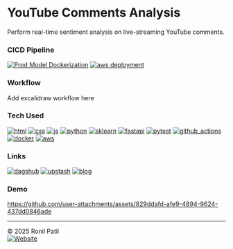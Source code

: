 YouTube Comments Analysis
==============================

Perform real-time sentiment analysis on live-streaming YouTube comments.

### CICD Pipeline
[![Prod Model Dockerization](https://github.com/ronylpatil/youtube-comment-analyzer/actions/workflows/prod_model_dockerize.yaml/badge.svg)](https://github.com/ronylpatil/youtube-comment-analyzer/actions/workflows/prod_model_dockerize.yaml)
[![aws deployment](https://github.com/ronylpatil/youtube-comment-analyzer/actions/workflows/aws_deployement.yaml/badge.svg)](https://github.com/ronylpatil/youtube-comment-analyzer/actions/workflows/aws_deployement.yaml)

### Workflow
Add excalidraw workflow here

<!-- <b>Upstash Server:</b> [Click here](https://console.upstash.com/redis) <br>
<b>DagsHub:</b> [Click here](https://dagshub.com/ronylpatil/youtube-comment-analyzer) <br>
<b>Blog: </b> [Click here](https://medium.com/towards-artificial-intelligence/supercharge-fastapi-with-redis-74f2e70e0d4f) -->

### Tech Used
[![html](https://img.shields.io/badge/html-red?style=for-the-badge)]()
[![css](https://img.shields.io/badge/css-blue?style=for-the-badge)]()
[![js](https://img.shields.io/badge/javascript-grey?style=for-the-badge&logo=javascript)]()
[![python](https://img.shields.io/badge/python-4682B4?style=for-the-badge&logo=python&logoColor=white)]()
[![sklearn](https://img.shields.io/badge/scikit%20learn-black?style=for-the-badge&logo=scikit-learn&logoColor=white)]()
[![fastapi](https://img.shields.io/badge/fastapi-2E8B57?style=for-the-badge&logo=fastapi&logoColor=white)]()
[![pytest](https://img.shields.io/badge/pytest-B22222?style=for-the-badge&logo=pytest&logoColor=white)]()
[![github_actions](https://img.shields.io/badge/github%20actions-grey?style=for-the-badge&logo=github-actions&logoColor=white)]()
[![docker](https://img.shields.io/badge/docker-blue?style=for-the-badge&logo=docker&logoColor=white)]()
[![aws](https://img.shields.io/badge/aws-orange?style=for-the-badge&logo=amazon&logoColor=black)]()




### Links
[![dagshub](https://img.shields.io/badge/dagshub-click_here-black?style=for-the-badge&logo=mlflow&url=https://dagshub.com/ronylpatil/youtube-comment-analyzer)](https://dagshub.com/ronylpatil/youtube-comment-analyzer)
[![upstash](https://img.shields.io/badge/redis_server-click_here-red?style=for-the-badge&logo=redis&url=https://console.upstash.com/redis)](https://console.upstash.com/redis) 
[![blog](https://img.shields.io/badge/blog-click_here-green?style=for-the-badge&logo=medium&url=https://medium.com/towards-artificial-intelligence/supercharge-fastapi-with-redis-74f2e70e0d4f)](https://medium.com/towards-artificial-intelligence/supercharge-fastapi-with-redis-74f2e70e0d4f)

### Demo
https://github.com/user-attachments/assets/829ddafd-afe9-4894-9624-437dd0846ade

------
© 2025 Ronil Patil<br>
[![Website](https://img.shields.io/badge/Made%20with-%E2%9D%A4-important?style=for-the-badge&url=https://www.linkedin.com/in/ronylpatil/)](https://www.linkedin.com/in/ronylpatil/)
